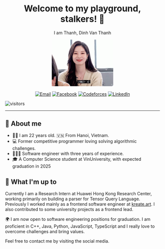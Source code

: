 <div font-family="consolas">
<h1 align='center'>Welcome to my playground, stalkers! 🥰</h1>
<p align='center'>
  I am Thanh, Dinh Van Thanh
</p>
<p align='center'>
  <img src="/assets/dahyun.gif" width="200px">
</p>
<p align='center'><a href="mailto:dinhvanthanh0202@gmail.com"><img src="https://img.shields.io/badge/-Gmail-red?logo=gmail&amp;logoWidth=10&amp;logoColor=white&amp;style=for-the-badge" alt="Email"></a>
<a href="https://www.facebook.com/emhocdem/"><img src="https://img.shields.io/badge/-Facebook-blue?logo=facebook&amp;logoWidth=10&amp;logoColor=white&amp;style=for-the-badge" alt="Facebook"></a>
<a href="https://codeforces.com/profile/HopefullySky"><img src="https://img.shields.io/badge/-CodeForces-yellow?logo=codeforces&amp;logoWidth=10&amp;logoColor=white&amp;style=for-the-badge" alt="Codeforces"></a>
<a href="https://codeforces.com/profile/HopefullySky"><img src="https://img.shields.io/badge/-Linkedin-blue?logo=linkedin&amp;logoWidth=10&amp;logoColor=white&amp;style=for-the-badge" alt="LinkedIn"></a> </p>

![visitors](https://vbr.nathanchung.dev/badge?page_id=clarissdev&color=00cf00)

<hr />

<h2>📖 About me</h2>
<ul>
  <li>👱‍♂️ I am 22 years old. 🇻🇳 From Hanoi, Vietnam.</li>
  <li>💻 Former competitive programmer loving solving algorithmic challenges.</li>
  <li>👨🏼‍💻 Software engineer with three years of experience.</li>
  <li>🎓 A Computer Science student at VinUniversity, with expected graduation in 2025</li>
</ul>
<!-- Hello, world! 👋 , a 22-year-old former competitive programmer. Over the years, I've tackled countless algorithmic challenges, which has fueled my growth mindset and passion for pushing my limits every day. 💪 As a software engineer, I’m excited to use this space to share the projects and creations from my learning journey. 🏫 I hope you find something here that sparks your interest! 😊 -->

<h2>🤔 What I'm up to</h2>

Currently I am a Research Intern at Huawei Hong Kong Research Center, working primarily on building a parser for Tensor Query Language. Previously I worked mainly as a frontend software engineer at <a href='https://kreate.art/'>kreate.art</a>. I also contributed to some university projects as a frontend lead.

🌍 I am now open to software engineering positions for graduation. I am proficient in C++, Java, Python, JavaScript, TypeScript and I really love to overcome challenges and bring values.

Feel free to contact me by visiting the social media.
